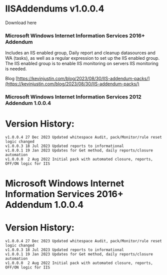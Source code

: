 # IISAddendums v1.0.0.4

Download here

### Microsoft Windows Internet Information Services 2016+ Addendum
Includes an IIS enabled group, Daily report and cleanup datasources and WA (tasks), as well as a regular expression to set up the IIS enabled group.  
The IIS enabled group is to enable IIS monitoring on servers IIS monitoring is needed.

Blog [https://kevinjustin.com/blog/2023/08/30/IIS-addendum-packs/](https://kevinjustin.com/blog/2023/08/30/IIS-addendum-packs/)


### Microsoft Windows Internet Information Services 2012 Addendum 1.0.0.4

# Version History:
```
v1.0.0.4 27 Dec 2023 Updated whitespace Audit, pack/Monitor/rule reset logic changed
v1.0.0.3 18 Jul 2023 Updated reports to informational
v1.0.0.1 19 Jan 2023 Updates for Get method, daily reports/closure automation
v1.0.0.0  2 Aug 2022 Initial pack with automated closure, reports, OFF/ON logic for IIS
```

# Microsoft Windows Internet Information Services 2016+ Addendum 1.0.0.4

# Version History:
```
v1.0.0.4 27 Dec 2023 Updated whitespace Audit, pack/Monitor/rule reset logic changed
v1.0.0.3 18 Jul 2023 Updated reports to informational
v1.0.0.1 19 Jan 2023 Updates for Get method, daily reports/closure automation
v1.0.0.0  2 Aug 2022 Initial pack with automated closure, reports, OFF/ON logic for IIS
```
